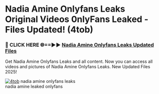 # Nadia Amine Onlyfans Leaks Original Videos 0nlyFans Leaked - Files Updated! (4tob)

<h3>🔴 CLICK HERE 🌐==►► <a href="https://tinyurl.com/2wckxsce" rel="nofollow">Nadia Amine Onlyfans Leaks Updated Files</a></h3>

Get Nadia Amine Onlyfans Leaks and all content. Now you can access all videos and pictures of Nadia Amine Onlyfans Leaks. New Updated Files 2025!

[![4tob](https://i.imgur.com/AFduVYN.gif)](https://tinyurl.com/2wckxsce)
nadia amine onlyfans leaks<br>
nadia amine leaked onlyfans